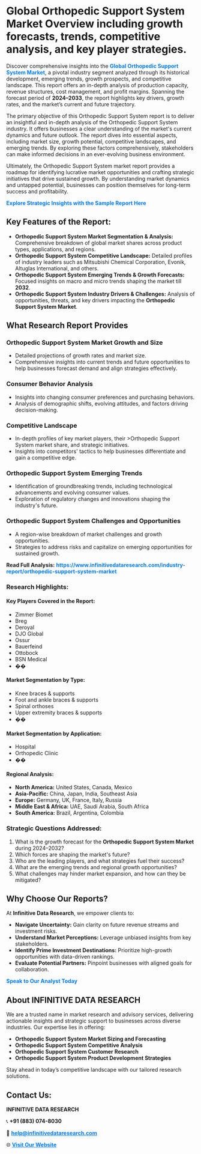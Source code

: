 <h1>Global Orthopedic Support System Market Overview including growth forecasts, trends, competitive analysis, and key player strategies.</h1>
<p>
Discover comprehensive insights into the 
<a href="https://www.infinitivedataresearch.com/industry-report/orthopedic-support-system-market" rel="dofollow" style="color: #007BFF; text-decoration: none;"><strong>Global Orthopedic Support System Market</strong></a>, a pivotal industry segment analyzed through its historical development, emerging trends, growth prospects, and competitive landscape. This report offers an in-depth analysis of production capacity, revenue structures, cost management, and profit margins. Spanning the forecast period of <strong>2024–2033</strong>, the report highlights key drivers, growth rates, and the market’s current and future trajectory.
</p>
<p>
The primary objective of this Orthopedic Support System report is to deliver an insightful and in-depth analysis of the Orthopedic Support System industry. It offers businesses a clear understanding of the market's current dynamics and future outlook. The report dives into essential aspects, including market size, growth potential, competitive landscapes, and emerging trends. By exploring these factors comprehensively, stakeholders can make informed decisions in an ever-evolving business environment.
</p>
<p>
Ultimately, the Orthopedic Support System market report provides a roadmap for identifying lucrative market opportunities and crafting strategic initiatives that drive sustained growth. By understanding market dynamics and untapped potential, businesses can position themselves for long-term success and profitability.
</p>
<p>
<a href="https://www.infinitivedataresearch.com/request-sample/reportId=109373" style="color: #007BFF; text-decoration: none;"><strong>Explore Strategic Insights with the Sample Report Here</strong></a>
</p>

<h2>Key Features of the Report:</h2>
<ul>
<li><strong>Orthopedic Support System Market Segmentation & Analysis:</strong> Comprehensive breakdown of global market shares across product types, applications, and regions.</li>
<li><strong>Orthopedic Support System Competitive Landscape:</strong> Detailed profiles of industry leaders such as Mitsubishi Chemical Corporation, Evonik, Altuglas International, and others.</li>
<li><strong>Orthopedic Support System Emerging Trends & Growth Forecasts:</strong> Focused insights on macro and micro trends shaping the market till <strong>2032</strong>.</li>
<li><strong>Orthopedic Support System Industry Drivers & Challenges:</strong> Analysis of opportunities, threats, and key drivers impacting the <strong>Orthopedic Support System Market</strong>.</li>
</ul>

<h2>What Research Report Provides</h2>
<h3>Orthopedic Support System Market Growth and Size</h3>
<ul>
<li>Detailed projections of growth rates and market size.</li>
<li>Comprehensive insights into current trends and future opportunities to help businesses forecast demand and align strategies effectively.</li>
</ul>

<h3>Consumer Behavior Analysis</h3>
<ul>
<li>Insights into changing consumer preferences and purchasing behaviors.</li>
<li>Analysis of demographic shifts, evolving attitudes, and factors driving decision-making.</li>
</ul>

<h3>Competitive Landscape</h3>
<ul>
<li>In-depth profiles of key market players, their >Orthopedic Support System market share, and strategic initiatives.</li>
<li>Insights into competitors' tactics to help businesses differentiate and gain a competitive edge.</li>
</ul>

<h3>Orthopedic Support System Emerging Trends</h3>
<ul>
<li>Identification of groundbreaking trends, including technological advancements and evolving consumer values.</li>
<li>Exploration of regulatory changes and innovations shaping the industry's future.</li>
</ul>

<h3>Orthopedic Support System Challenges and Opportunities</h3>
<ul>
<li>A region-wise breakdown of market challenges and growth opportunities.</li>
<li>Strategies to address risks and capitalize on emerging opportunities for sustained growth.</li>
</ul>
<p><strong>Read Full Analysis:</strong> <a href="https://www.infinitivedataresearch.com/industry-report/orthopedic-support-system-market" rel="dofollow" style="color: #007BFF; text-decoration: none;"><strong>https://www.infinitivedataresearch.com/industry-report/orthopedic-support-system-market</strong></a></p>
<h3>Research Highlights:</h3>
<h4>Key Players Covered in the Report:</h4>
<ul><li>Zimmer Biomet</li><li>Breg</li><li>Deroyal</li><li>DJO Global</li><li>Ossur</li><li>Bauerfeind</li><li>Ottobock</li><li>BSN Medical</li><li>��</li></ul>
<h4>Market Segmentation by Type:</h4>
<ul><li>Knee braces &amp; supports</li><li>Foot and ankle braces &amp; supports</li><li>Spinal orthoses</li><li>Upper extremity braces &amp; supports</li><li>��</li></ul>
<h4>Market Segmentation by Application:</h4>
<ul><li>Hospital</li><li>Orthopedic Clinic</li><li>��</li></ul>

<h4>Regional Analysis:</h4>
<ul>
<li><strong>North America:</strong> United States, Canada, Mexico</li>
<li><strong>Asia-Pacific:</strong> China, Japan, India, Southeast Asia</li>
<li><strong>Europe:</strong> Germany, UK, France, Italy, Russia</li>
<li><strong>Middle East & Africa:</strong> UAE, Saudi Arabia, South Africa</li>
<li><strong>South America:</strong> Brazil, Argentina, Colombia</li>
</ul>

<h3>Strategic Questions Addressed:</h3>
<ol>
<li>What is the growth forecast for the <strong>Orthopedic Support System Market</strong> during 2024–2032?</li>
<li>Which forces are shaping the market's future?</li>
<li>Who are the leading players, and what strategies fuel their success?</li>
<li>What are the emerging trends and regional growth opportunities?</li>
<li>What challenges may hinder market expansion, and how can they be mitigated?</li>
</ol>

<h2>Why Choose Our Reports?</h2>
<p>At <strong>Infinitive Data Research</strong>, we empower clients to:</p>
<ul>
<li><strong>Navigate Uncertainty:</strong> Gain clarity on future revenue streams and investment risks.</li>
<li><strong>Understand Market Perceptions:</strong> Leverage unbiased insights from key stakeholders.</li>
<li><strong>Identify Prime Investment Destinations:</strong> Prioritize high-growth opportunities with data-driven rankings.</li>
<li><strong>Evaluate Potential Partners:</strong> Pinpoint businesses with aligned goals for collaboration.</li>
</ul>
<p><a href="https://www.infinitivedataresearch.com/industry-report/orthopedic-support-system-market" rel="dofollow" style="color: #007BFF; text-decoration: none;"><strong>Speak to Our Analyst Today</strong></a></p>

<h2>About INFINITIVE DATA RESEARCH</h2>
<p>We are a trusted name in market research and advisory services, delivering actionable insights and strategic support to businesses across diverse industries. Our expertise lies in offering:</p>
<ul>
<li><strong>Orthopedic Support System Market Sizing and Forecasting</strong></li>
<li><strong>Orthopedic Support System Competitive Analysis</strong></li>
<li><strong>Orthopedic Support System Customer Research</strong></li>
<li><strong>Orthopedic Support System Product Development Strategies</strong></li>
</ul>
<p>Stay ahead in today’s competitive landscape with our tailored research solutions.</p>

<h2>Contact Us:</h2>
<p><strong>INFINITIVE DATA RESEARCH</strong></p>
<p>📞 <strong>+91 (883) 074-8030</strong></p>
<p>📧 <strong><a href="mailto:help@infinitivedataresearch.com" style="color: #007BFF;">help@infinitivedataresearch.com</a></strong></p>
<p>🌐 <strong><a href="https://www.infinitivedataresearch.com" rel="dofollow" style="color: #007BFF;">Visit Our Website</a></strong></p>